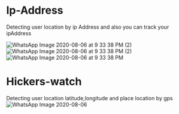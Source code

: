 # Ip-Address
Detecting user location by ip Address and also you can track your ipAddress

![WhatsApp Image 2020-08-06 at 9 33 38 PM (2)](https://user-images.githubusercontent.com/46227372/89564517-bedbcc80-d83a-11ea-867f-7bb49d85a973.jpeg)
![WhatsApp Image 2020-08-06 at 9 33 38 PM (2)](https://user-images.githubusercontent.com/46227372/89564517-bedbcc80-d83a-11ea-867f-7bb49d85a973.jpeg)
![WhatsApp Image 2020-08-06 at 9 33 38 PM](https://user-images.githubusercontent.com/46227372/89564624-e9c62080-d83a-11ea-968b-139875a85fee.jpeg)
# Hickers-watch
Detecting user location latitude,longitude and place location by gps
![WhatsApp Image 2020-08-06 ](https://user-images.githubusercontent.com/46227372/89564311-6f959c00-d83a-11ea-800d-7e6e1c349874.jpeg)
